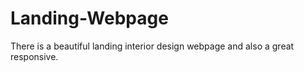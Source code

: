 # Landing-Webpage
There is a beautiful landing interior design webpage and also a great responsive. 

